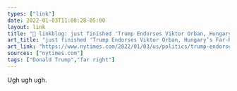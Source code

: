 ```yaml
---
types: ["link"]
date: 2022-01-03T11:08:28-05:00
layout: link
title: "🔗 linkblog: just finished 'Trump Endorses Viktor Orban, Hungary’s Far-Right Prime Minister - The New York Times'"
art_title: "just finished 'Trump Endorses Viktor Orban, Hungary’s Far-Right Prime Minister - The New York Times"
art_link: "https://www.nytimes.com/2022/01/03/us/politics/trump-endorses-viktor-orban-hungary.html"
sources: ["nytimes.com"]
tags: ["Donald Trump","far right"]
---
```

Ugh ugh ugh.
